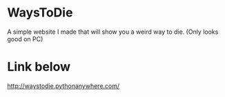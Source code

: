 # WaysToDie
A simple website I made that will show you a weird way to die.
(Only looks good on PC)
# Link below
http://waystodie.pythonanywhere.com/
